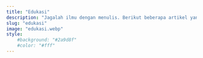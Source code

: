 ```yaml
---
title: "Edukasi"
description: "Jagalah ilmu dengan menulis. Berikut beberapa artikel yang membahas dunia pendidikan, dan edukasi.Temukan juga tips dan trik, atau jadwal bahkan informasi PPG 2025"
slug: "edukasi"
image: "edukasi.webp"
style:
    #background: "#2a9d8f"
    #color: "#fff"
---
```

